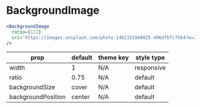 # BackgroundImage

```.jsx
<BackgroundImage
  ratio={1/2}
  src='https://images.unsplash.com/photo-1462331940025-496dfbfc7564?w=2048&q=20'
/>
```

prop | default | theme key | style type
---|---|---|---
width | 1 | N/A | responsive
ratio | 0.75 | N/A | default
backgroundSize | cover | N/A | default
backgroundPosition | center | N/A | default